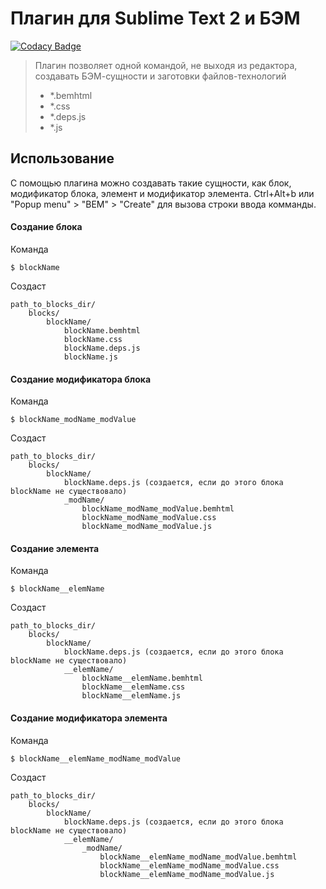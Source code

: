 Плагин для Sublime Text 2 и БЭМ
==

[![Codacy Badge](https://api.codacy.com/project/badge/grade/ee9bd49152dd404194dd25debc7a7415)](https://www.codacy.com/app/alexandr-post/sublime-text-bem-creator)

> Плагин позволяет одной командой, не выходя из редактора, создавать БЭМ-сущности и заготовки файлов-технологий
>
> * *.bemhtml
> * *.css
> * *.deps.js
> * *.js

Использование
--

С помощью плагина можно создавать такие сущности, как блок, модификатор блока, элемент и модификатор элемента. Ctrl+Alt+b или "Popup menu" > "BEM" > "Create" для вызова строки ввода комманды.

#### Создание блока

Команда
```
$ blockName
```

Создаст
```
path_to_blocks_dir/
    blocks/
        blockName/
            blockName.bemhtml
            blockName.css
            blockName.deps.js
            blockName.js
```

#### Создание модификатора блока

Команда
```
$ blockName_modName_modValue
```

Создаст
```
path_to_blocks_dir/
    blocks/
        blockName/
            blockName.deps.js (создается, если до этого блока blockName не существовало)
            _modName/
                blockName_modName_modValue.bemhtml
                blockName_modName_modValue.css
                blockName_modName_modValue.js
```

#### Создание элемента

Команда
```
$ blockName__elemName
```

Создаст
```
path_to_blocks_dir/
    blocks/
        blockName/
            blockName.deps.js (создается, если до этого блока blockName не существовало)
            __elemName/
                blockName__elemName.bemhtml
                blockName__elemName.css
                blockName__elemName.js
```

#### Создание модификатора элемента

Команда
```
$ blockName__elemName_modName_modValue
```

Создаст
```
path_to_blocks_dir/
    blocks/
        blockName/
            blockName.deps.js (создается, если до этого блока blockName не существовало)
            __elemName/
                _modName/
                    blockName__elemName_modName_modValue.bemhtml
                    blockName__elemName_modName_modValue.css
                    blockName__elemName_modName_modValue.js
```
